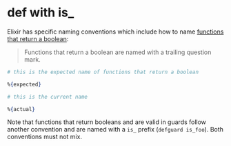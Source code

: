 # def with is_

[comment]: # (requires 2 params:)
[comment]: # (- expected: the corrected name)
[comment]: # (- actual: the incorrect name that the student used)

Elixir has specific naming conventions which include how to name [functions that return a boolean](https://hexdocs.pm/elixir/naming-conventions.html#trailing-question-mark-foo):

> Functions that return a boolean are named with a trailing question mark.

```elixir
# this is the expected name of functions that return a boolean

%{expected}

# this is the current name

%{actual}
```

Note that functions that return booleans and are valid in guards follow another convention and are named with a `is_` prefix (`defguard is_foo`). Both conventions must not mix.
